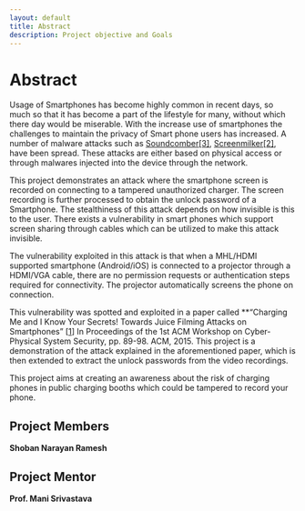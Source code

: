 ```yaml
---
layout: default
title: Abstract
description: Project objective and Goals
---
```



# Abstract

Usage of Smartphones has become highly common in recent days, so much so that it has become a part of the lifestyle for many, without which there day would be miserable. With the increase use of smartphones the challenges to maintain the privacy of Smart phone users has increased. A number of malware attacks such as [Soundcomber\[3\]](/references.md), [Screenmilker\[2\]](/references.md), have been spread. These attacks are either based on physical access or through malwares injected into the device through the network.

This project demonstrates an attack where the smartphone screen is recorded on connecting to a tampered unauthorized charger. The screen recording is further processed to obtain the unlock password of a Smartphone. The stealthiness of this attack depends on how invisible is this to the user. There exists a vulnerability in smart phones which support screen sharing through cables which can be utilized to make this attack invisible. 

The vulnerability exploited in this attack is that when a MHL/HDMI supported smartphone (Android/iOS) is connected to a projector through a HDMI/VGA cable, there are no permission requests or authentication steps required for connectivity. The projector automatically screens the phone on connection. 

This vulnerability was spotted and exploited in a paper called **“Charging Me and I Know Your Secrets! Towards Juice Filming Attacks on Smartphones” \[[1](/references.md)\] In Proceedings of the 1st ACM Workshop on Cyber-Physical System Security, pp. 89-98. ACM, 2015. This project is a demonstration of the attack explained in the aforementioned paper, which is then extended to extract the unlock passwords from the video recordings.

This project aims at creating an awareness about the risk of charging phones in public charging booths which could be tampered to record your phone.

## Project Members
**Shoban Narayan Ramesh**


## Project Mentor
**Prof. Mani Srivastava**


